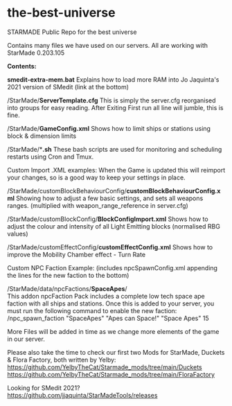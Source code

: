# the-best-universe
 STARMADE Public Repo for the best universe

Contains many files we have used on our servers.
All are working with StarMade 0.203.105



**Contents:** 

**smedit-extra-mem.bat**
Explains how to load more RAM into Jo Jaquinta's 2021 version of SMedit (link at the bottom)

/StarMade/**ServerTemplate.cfg** 
This is simply the server.cfg reorganised into groups for easy reading. After Exiting First run all line will jumble, this is fine.

/StarMade/**GameConfig.xml** 
Shows how to limit ships or stations using block & dimension limits

/StarMade/***.sh**
These bash scripts are used for monitoring and scheduling restarts using Cron and Tmux.



Custom Import .XML examples:
When the Game is updated this will reimport your changes, so is a good way to keep your settings in place.

/StarMade/customBlockBehaviourConfig/**customBlockBehaviourConfig.xml** 
Showing how to adjust a few basic settings, and sets all weapons ranges. (multiplied with weapon_range_reference in server.cfg)

/StarMade/customBlockConfig/**BlockConfigImport.xml** 
Shows how to adjust the colour and intensity of all Light Emitting blocks (normalised RBG values)

/StarMade/customEffectConfig/**customEffectConfig.xml** 
Shows how to improve the Mobility Chamber effect - Turn Rate



Custom NPC Faction Example:
 (includes npcSpawnConfig.xml appending the lines for the new faction to the bottom)

/StarMade/data/npcFactions/**SpaceApes**/   
This addon npcFaction Pack includes a complete low tech space ape faction with all ships and stations.
Once this is added to your server, you must run the following command to enable the new faction:
/npc_spawn_faction "SpaceApes" "Apes can Space!" "Space Apes" 15


More Files will be added in time as we change more elements of the game in our server.


Please also take the time to check our first two Mods for StarMade, Duckets & Flora Factory, both written by Yelby:
https://github.com/YelbyTheCat/Starmade_mods/tree/main/Duckets
https://github.com/YelbyTheCat/Starmade_mods/tree/main/FloraFactory

Looking for SMedit 2021?
https://github.com/jjaquinta/StarMadeTools/releases

